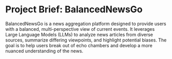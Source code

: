 # Project Brief: BalancedNewsGo

BalancedNewsGo is a news aggregation platform designed to provide users with a balanced, multi-perspective view of current events. It leverages Large Language Models (LLMs) to analyze news articles from diverse sources, summarize differing viewpoints, and highlight potential biases. The goal is to help users break out of echo chambers and develop a more nuanced understanding of the news.